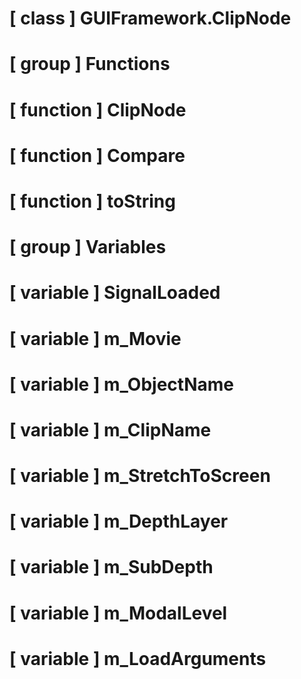 # [ class ] GUIFramework.ClipNode

# [ group ] Functions

# [ function ] ClipNode

# [ function ] Compare

# [ function ] toString

# [ group ] Variables

# [ variable ] SignalLoaded

# [ variable ] m_Movie

# [ variable ] m_ObjectName

# [ variable ] m_ClipName

# [ variable ] m_StretchToScreen

# [ variable ] m_DepthLayer

# [ variable ] m_SubDepth

# [ variable ] m_ModalLevel

# [ variable ] m_LoadArguments

